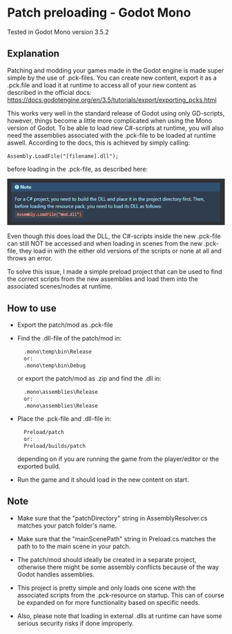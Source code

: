 # Patch preloading - Godot Mono

Tested in Godot Mono version 3.5.2

## Explanation

Patching and modding your games made in the Godot engine is made super simple by the use of .pck-files. You can create new content, export it as a .pck.file and load it at runtime to access all of your new content as described in the official docs: https://docs.godotengine.org/en/3.5/tutorials/export/exporting_pcks.html

This works very well in the standard release of Godot using only GD-scripts, however, things become a little more complicated when using the Mono version of Godot. To be able to load new C#-scripts at runtime, you will also need the assemblies associated with the .pck-file to be loaded at runtime aswell. According to the docs, this is achieved by simply calling:

    Assembly.LoadFile("[filename].dll");

before loading in the .pck-file, as described here:

![Screenshot form docs](docs_screenshot.png)

Even though this does load the DLL, the C#-scripts inside the new .pck-file can still NOT be accessed and when loading in scenes from the new .pck-file, they load in with the either old versions of the scripts or none at all and throws an error.

To solve this issue, I made a simple preload project that can be used to find the correct scripts from the new assemblies and load them into the associated scenes/nodes at runtime.

## How to use

- Export the patch/mod as .pck-file
- Find the .dll-file of the patch/mod in:

        .mono\temp\bin\Release
        or:
        .mono\temp\bin\Debug

    or export the patch/mod as .zip and find the .dll in:

        .mono\assemblies\Release
        or:
        .mono\assemblies\Release

- Place the .pck-file and .dll-file in:

        Preload/patch
        or:
        Preload/builds/patch

    depending on if you are running the game from the player/editor or the exported build.

- Run the game and it should load in the new content on start.

## Note

- Make sure that the "patchDirectory" string in AssemblyResolver.cs matches your patch folder's name.

- Make sure that the "mainScenePath" string in Preload.cs matches the path to to the main scene in your patch.

- The patch/mod should ideally be created in a separate project, otherwise there might be some assembly conflicts because of the way Godot handles assemblies.

- This project is pretty simple and only loads one scene with the associated scripts from the .pck-resource on startup. This can of course be expanded on for more functionality based on specific needs.

- Also, please note that loading in external .dlls at runtime can have some serious security risks if done improperly. 